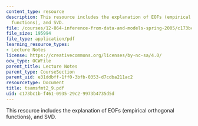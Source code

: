 ```yaml
---
content_type: resource
description: This resource includes the explanation of EOFs (empirical orthogonal
  functions), and SVD.
file: /courses/12-864-inference-from-data-and-models-spring-2005/c173bc1bf461093529c29973b4735d5d_tsamsfmt2_9.pdf
file_size: 195994
file_type: application/pdf
learning_resource_types:
- Lecture Notes
license: https://creativecommons.org/licenses/by-nc-sa/4.0/
ocw_type: OCWFile
parent_title: Lecture Notes
parent_type: CourseSection
parent_uid: e31ddbff-1ff0-3bfb-0353-d7cdba211ac2
resourcetype: Document
title: tsamsfmt2_9.pdf
uid: c173bc1b-f461-0935-29c2-9973b4735d5d
---
```

This resource includes the explanation of EOFs (empirical orthogonal functions), and SVD.